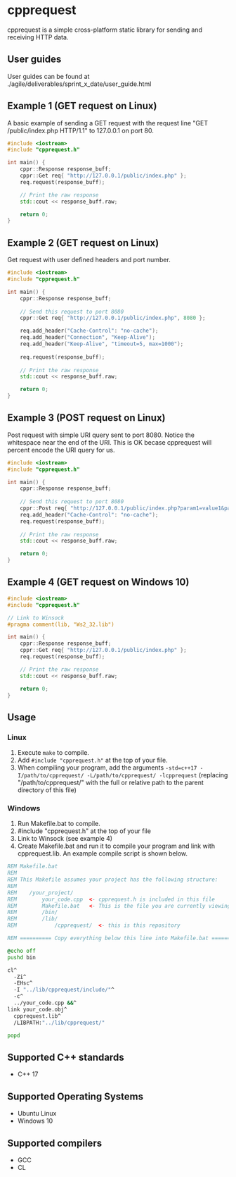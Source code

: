 # cpprequest

cpprequest is a simple cross-platform static library for sending and receiving HTTP data.

## User guides

User guides can be found at ./agile/deliverables/sprint_x_date/user_guide.html

## Example 1 (GET request on Linux)
A basic example of sending a GET request with the request line "GET /public/index.php HTTP/1.1" to 127.0.0.1 on port 80.

```cpp
#include <iostream>
#include "cpprequest.h"

int main() {
    cppr::Response response_buff;
    cppr::Get req{ "http://127.0.0.1/public/index.php" };
    req.request(response_buff);

    // Print the raw response
    std::cout << response_buff.raw;

    return 0;
}
```

## Example 2 (GET request on Linux)
Get request with user defined headers and port number.

```cpp
#include <iostream>
#include "cpprequest.h"

int main() {
    cppr::Response response_buff;
  
    // Send this request to port 8080
    cppr::Get req{ "http://127.0.0.1/public/index.php", 8080 };

    req.add_header("Cache-Control": "no-cache");
    req.add_header("Connection", "Keep-Alive");
    req.add_header("Keep-Alive", "timeout=5, max=1000");
  
    req.request(response_buff);
  
    // Print the raw response
    std::cout << response_buff.raw;

    return 0;  
}
```

## Example 3 (POST request on Linux)
Post request with simple URI query sent to port 8080. Notice the whitespace near the end of the URI. This is OK becase cpprequest will percent encode the URI query for us.

```cpp
#include <iostream>
#include "cpprequest.h"

int main() {
    cppr::Response response_buff;
  
    // Send this request to port 8080
    cppr::Post req{ "http://127.0.0.1/public/index.php?param1=value1&param2=value 2", 8080 };
    req.add_header("Cache-Control": "no-cache");
    req.request(response_buff);
  
    // Print the raw response
    std::cout << response_buff.raw;

    return 0;  
}
```

## Example 4 (GET request on Windows 10)
```cpp
#include <iostream>
#include "cpprequest.h"

// Link to Winsock
#pragma comment(lib, "Ws2_32.lib")

int main() {
    cppr::Response response_buff;
    cppr::Get req{ "http://127.0.0.1/public/index.php" };
    req.request(response_buff);

    // Print the raw response
    std::cout << response_buff.raw;

    return 0;
}
```

## Usage
### Linux
1) Execute `make` to compile.
2) Add `#include "cpprequest.h"` at the top of your file.
3) When compiling your program, add the arguments `-std=c++17 -I/path/to/cpprequest/ -L/path/to/cpprequest/ -lcpprequest` (replacing "/path/to/cpprequest/" with the full or relative path to the parent directory of this file)

### Windows
1) Run Makefile.bat to compile.
2) #include "cpprequest.h" at the top of your file
3) Link to Winsock (see example 4)
4) Create Makefile.bat and run it to compile your program and link with cpprequest.lib. An example compile script is shown below.
```bat
REM Makefile.bat
REM
REM This Makefile assumes your project has the following structure:
REM
REM    /your_project/
REM        your_code.cpp  <- cpprequest.h is included in this file
REM        Makefile.bat   <- This is the file you are currently viewing
REM        /bin/
REM        /lib/
REM            /cpprequest/  <- this is this repository

REM ========== Copy everything below this line into Makefile.bat ==========

@echo off
pushd bin

cl^
  -Zi^
  -EHsc^
  -I "../lib/cpprequest/include/"^
  -c^
  ../your_code.cpp &&^
link your_code.obj^
  cpprequest.lib^
  /LIBPATH:"../lib/cpprequest/"

popd
```

## Supported C++ standards
- C++ 17

## Supported Operating Systems
- Ubuntu Linux
- Windows 10

## Supported compilers
- GCC
- CL
